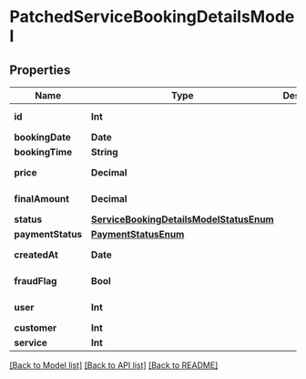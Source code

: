 # PatchedServiceBookingDetailsModel

## Properties
Name | Type | Description | Notes
------------ | ------------- | ------------- | -------------
**id** | **Int** |  | [optional] [readonly] 
**bookingDate** | **Date** |  | [optional] 
**bookingTime** | **String** |  | [optional] 
**price** | **Decimal** |  | [optional] [readonly] 
**finalAmount** | **Decimal** |  | [optional] [readonly] 
**status** | [**ServiceBookingDetailsModelStatusEnum**](ServiceBookingDetailsModelStatusEnum.md) |  | [optional] 
**paymentStatus** | [**PaymentStatusEnum**](PaymentStatusEnum.md) |  | [optional] 
**createdAt** | **Date** |  | [optional] [readonly] 
**fraudFlag** | **Bool** |  | [optional] [readonly] 
**user** | **Int** |  | [optional] [readonly] 
**customer** | **Int** |  | [optional] 
**service** | **Int** |  | [optional] 

[[Back to Model list]](../README.md#documentation-for-models) [[Back to API list]](../README.md#documentation-for-api-endpoints) [[Back to README]](../README.md)


